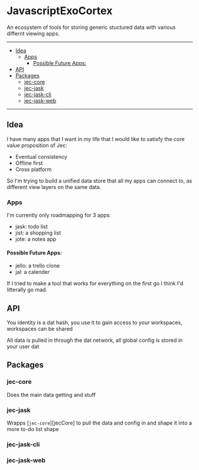 # JavascriptExoCortex

An ecosystem of tools for storing generic stuctured data with various differnt viewing apps.

---

<!-- vim-markdown-toc GFM -->

* [Idea](#idea)
	* [Apps](#apps)
		* [Possible Future Apps:](#possible-future-apps)
* [API](#api)
* [Packages](#packages)
	* [jec-core](#jec-core)
	* [jec-jask](#jec-jask)
	* [jec-jask-cli](#jec-jask-cli)
	* [jec-jask-web](#jec-jask-web)

<!-- vim-markdown-toc -->

---

## Idea
I have many apps that I want in my life that I would like to satisfy the core value proposition of Jec: 

+ Eventual consistency
+ Offline first
+ Cross platform

So I'm trying to build a unified data store that all my apps can connect to, as different view layers on the same data.

### Apps
I'm currently only roadmapping for 3 apps:
+ jask: todo list
+ jist: a shopping list
+ jote: a notes app

#### Possible Future Apps:
+ jello: a trello clone
+ jal: a calender

If I tried to make a tool that works for everything on the first go I think I'd litterally go mad.

## API
You identity is a dat hash, you use it to gain access to your workspaces, workspaces can be shared

All data is pulled in through the dat network, all global config is stored in your user dat

## Packages

### jec-core
Does the main data getting and stuff

### jec-jask
Wrapps [`jec-core`][jecCore] to pull the data and config in and shape it into a more to-do list shape

### jec-jask-cli

### jec-jask-web

